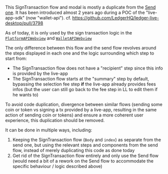 This SignTransaction flow and modal is mostly a duplicate from the [Send one](https://github.com/LedgerHQ/ledger-live/blob/develop/apps/ledger-live-desktop/src/renderer/modals/Send/index.tsx).
It has been introduced almost 2 years ago during a POC of the "live-app-sdk" (now "wallet-api").
cf. https://github.com/LedgerHQ/ledger-live-desktop/pull/3798

As of today, it is only used by the sign transaction logic in the [`PlatformAPIWebview`](https://github.com/LedgerHQ/ledger-live/blob/develop/apps/ledger-live-desktop/src/renderer/components/Web3AppWebview/PlatformAPIWebview.tsx#L98-L142) and [`WalletAPIWebview`](https://github.com/LedgerHQ/ledger-live/blob/develop/apps/ledger-live-desktop/src/renderer/components/Web3AppWebview/WalletAPIWebview.tsx#L93-L113)

The only difference between this flow and the send flow revolves around the steps displayed in each one and the logic surrounding which step to start from:

- The SignTransaction flow does not have a "recipient" step since this info is provided by the live-app
- The SignTransaction flow starts at the "summary" step by default, bypassing the selection fee step **if** the live-app already provides fees infos (but the user can still go back to the fee step in LL to edit them if he wants to)

To avoid code duplication, divergence between similar flows (sending some coin or token vs signing a tx provided by a live-app, resulting in the same action of sending coin or tokens) and ensure a more coherent user experience, this duplication should be removed.

It can be done in multiple ways, including:

1. Keeping the SignTransaction flow (`Body` and `index`) as separate from the send one, but using the relevant steps and components from the send flow, instead of merely duplicating this code as done today
2. Get rid of the SignTransaction flow entirely and only use the Send flow (would need a bit of a rework on the Send flow to accommodate the specific behaviour / logic described above)

